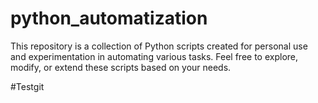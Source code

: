 # python_automatization
This repository is a collection of Python scripts created for personal use and experimentation in automating various tasks. Feel free to explore, modify, or extend these scripts based on your needs.

#Testgit 
